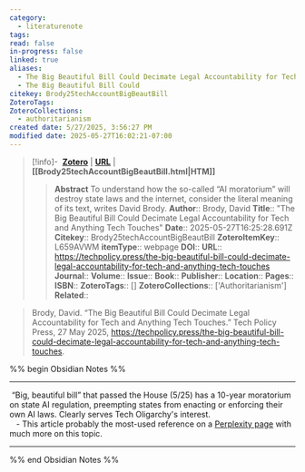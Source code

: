 ```yaml
---
category:
  - literaturenote
tags: 
read: false
in-progress: false
linked: true
aliases:
  - The Big Beautiful Bill Could Decimate Legal Accountability for Tech and Anything Tech Touches
  - The Big Beautiful Bill Could
citekey: Brody25techAccountBigBeautBill
ZoteroTags: 
ZoteroCollections:
  - authoritarianism
created date: 5/27/2025, 3:56:27 PM
modified date: 2025-05-27T16:02:21-07:00
---
```


> [!info]- &nbsp;[**Zotero**](zotero://select/library/items/L659AVWM)  | [**URL**](https://techpolicy.press/the-big-beautiful-bill-could-decimate-legal-accountability-for-tech-and-anything-tech-touches) | **[[Brody25techAccountBigBeautBill.html|HTM]]**
>> **Abstract**
> To understand how the so-called “AI moratorium” will destroy state laws and the internet, consider the literal meaning of its text, writes David Brody.
> > **Author**:: Brody, David
> **Title**:: "The Big Beautiful Bill Could Decimate Legal Accountability for Tech and Anything Tech Touches"
> **Date**:: 2025-05-27T16:25:28.691Z
> **Citekey**:: Brody25techAccountBigBeautBill
> **ZoteroItemKey**:: L659AVWM
> **itemType**:: webpage
> **DOI**:: 
> **URL**:: https://techpolicy.press/the-big-beautiful-bill-could-decimate-legal-accountability-for-tech-and-anything-tech-touches
> **Journal**:: 
> **Volume**:: 
> **Issue**:: 
> **Book**:: 
> **Publisher**:: 
> **Location**:: 
> **Pages**:: 
> **ISBN**:: 
> **ZoteroTags**:: []
> **ZoteroCollections**:: ['Authoritarianism']
> **Related**::

>  Brody, David. “The Big Beautiful Bill Could Decimate Legal Accountability for Tech and Anything Tech Touches.” Tech Policy Press, 27 May 2025, https://techpolicy.press/the-big-beautiful-bill-could-decimate-legal-accountability-for-tech-and-anything-tech-touches.

%% begin Obsidian Notes %%
___
 “Big, beautiful bill” that passed the House (5/25) has a 10-year moratorium on state AI regulation, preempting states from enacting or enforcing their own AI laws.  Clearly serves Tech Oligarchy's interest.  
 
 - This article probably the most-used reference on a [Perplexity page](https://www.perplexity.ai/search/does-trump-s-big-beautiful-bil-BGpGj940Soei35FMyvj0tw#0) with much more on this topic.
___
%% end Obsidian Notes %%
